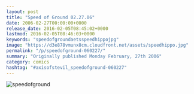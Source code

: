 ```yaml
---
layout: post
title: "Speed of Ground 02.27.06"
date: 2006-02-27T00:00:00+0000
release_date: 2016-02-05T08:45:02+0000
lastmod: 2016-02-05T08:46:03+0000
keywords: "speedofgroundaetsspeedhippojpg"
image: "https://d3e878vmunx8cm.cloudfront.net/assets/speedhippo.jpg"
permalink: "/p/speedofground-060227/"
summary: "Originally published Monday February, 27th 2006"
category: comics
hashtag: "#axisofstevil_speedofground-060227"
---
```


![speedofground](https://d3e878vmunx8cm.cloudfront.net/assets/speedhippo.jpg)
